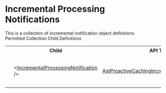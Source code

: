 # Incremental Processing Notifications

<div class="LanguageSummary"><div class ="SummaryItem">This is a collection of incremental notification object definitions.</div></div><div class="SchemaBindingGroup"><div class="SchemaBindingGroupHeader">Permitted Collection Child Definitions</div><table id="SchemaBindingList" class="SchemaBindingList"><tbody><tr><th class="SchemaBindingIconColumnHeader">&nbsp;</th><th class="SchemaBindingNameColumnHeader">Child</th><th class="SchemaBindingTypeColumnHeader">API Type</th><th class="SchemaBindingSummaryColumnHeader">Description</th></tr><tr class="cd0"><td class="SchemaBindingIcon"><div class="NotRequired" /></td><td class="SchemaBindingName"><span class="punc">&lt;</span><a href=../api-reference/Varigence.Languages.Biml.Cube.AstProactiveCachingIncrementalNotificationNode.html">IncrementalProcessingNotification</a><span class="punc"> /&gt;</span></td><td class="SchemaBindingType"><a href="Varigence.Languages.Biml.Cube.AstProactiveCachingIncrementalNotificationNode.html">AstProactiveCachingIncrementalNotificationNode</a></td><td class="SchemaBindingSummary">The AstProactiveCachingIncrementalNotificationNode type corresponds directly to a proactive caching incremental notification configuration in SQL Server Analysis Services.</td></tr></tbody></table></div>